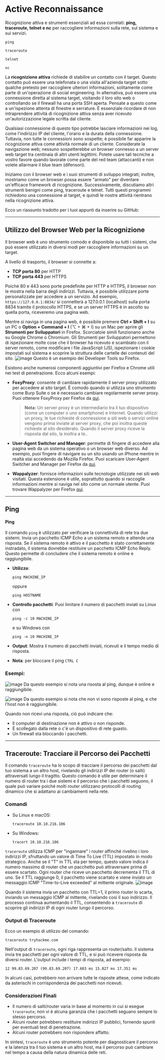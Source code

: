 # Active Reconnaissance

Ricognizione attiva e strumenti essenziali ad essa correlati:  **ping, traceroute, telnet e nc** per raccogliere informazioni sulla rete, sul sistema e sui servizi.
```
ping
```
```
traceroute
```
```
telnet
```
```
nc
```

La **ricognizione attiva** richiede di stabilire un contatto con il target. Questo contatto può essere una telefonata o una visita all'azienda target sotto qualche pretesto per raccogliere ulteriori informazioni, solitamente come parte di un'operazione di social engineering. In alternativa, può essere una connessione diretta al sistema target, visitando il loro sito web o controllando se il firewall ha una porta SSH aperta. Pensate a questo come a un'ispezione attenta di finestre e serrature. È essenziale ricordare di non intraprendere attività di ricognizione attiva senza aver ricevuto un'autorizzazione legale scritta dal cliente. 

Qualsiasi connessione di questo tipo potrebbe lasciare informazioni nei log, come l'indirizzo IP del cliente, l'orario e la durata della connessione. Tuttavia, non tutte le connessioni sono sospette; è possibile far apparire la ricognizione attiva come attività normale di un cliente. Considerate la navigazione web; nessuno sospetterebbe un browser connesso a un server web target tra centinaia di altri utenti legittimi. Potete usare tali tecniche a vostro favore quando lavorate come parte del red team (attaccanti) e non volete allarmare il blue team (difensori).


Iniziamo con il browser web e i suoi strumenti di sviluppo integrati; inoltre, mostriamo come un browser possa essere "armato" per diventare un'efficace framework di ricognizione. Successivamente, discutiamo altri strumenti benigni come ping, traceroute e telnet. Tutti questi programmi richiedono una connessione al target, e quindi le nostre attività rientrano nella ricognizione attiva.

Ecco un riassunto tradotto per i tuoi appunti da inserire su GitHub:

---

## Utilizzo del Browser Web per la Ricognizione

Il browser web è uno strumento comodo e disponibile su tutti i sistemi, che può essere utilizzato in diversi modi per raccogliere informazioni su un target.

A livello di trasporto, il browser si connette a:

- **TCP porta 80** per HTTP
- **TCP porta 443** per HTTPS

Poiché 80 e 443 sono porte predefinite per HTTP e HTTPS, il browser non le mostra nella barra degli indirizzi. Tuttavia, è possibile utilizzare porte personalizzate per accedere a un servizio. Ad esempio, `https://127.0.0.1:8834/` si connetterà a 127.0.0.1 (localhost) sulla porta 8834 tramite il protocollo HTTPS, e se un server HTTPS è in ascolto su quella porta, riceveremo una pagina web.

Mentre si naviga in una pagina web, è possibile premere **Ctrl + Shift + I** su un PC o **Option + Command + I** (⌥ + ⌘ + I) su un Mac per aprire gli **Strumenti per Sviluppatori** in Firefox. Scorciatoie simili funzionano anche su Google Chrome o Chromium. Gli Strumenti per Sviluppatori permettono di ispezionare molte cose che il browser ha ricevuto e scambiato con il server remoto, come modificare i file JavaScript (JS), ispezionare i cookie impostati sul sistema e scoprire la struttura delle cartelle dei contenuti del sito.
![image](https://github.com/user-attachments/assets/95902e76-7c00-491e-876a-753888059b19)
Questo è un esempio dei Developer Tools su Firefox.

Esistono anche numerosi componenti aggiuntivi per Firefox e Chrome utili nei test di penetrazione. Ecco alcuni esempi:

- **FoxyProxy**: consente di cambiare rapidamente il server proxy utilizzato per accedere al sito target. È comodo quando si utilizza uno strumento come Burp Suite o se è necessario cambiare regolarmente server proxy. Puoi ottenere FoxyProxy per Firefox da [qui](https://addons.mozilla.org/en-US/firefox/addon/foxyproxy-standard/).

  > **Nota:** Un server proxy è un intermediario tra il tuo dispositivo (come un computer o uno smartphone) e Internet. Quando utilizzi un proxy, le tue richieste di connessione a siti web o servizi online vengono prima inviate al server proxy, che poi inoltra queste richieste al sito desiderato. Quando il server proxy riceve la risposta dal sito, la inoltra a te..

  
- **User-Agent Switcher and Manager**: permette di fingere di accedere alla pagina web da un sistema operativo o un browser web diverso. Ad esempio, puoi fingere di navigare su un sito usando un iPhone mentre in realtà stai accedendo da Mozilla Firefox. Puoi scaricare User-Agent Switcher and Manager per Firefox da [qui](https://addons.mozilla.org/en-US/firefox/addon/user-agent-string-switcher/).
  
- **Wappalyzer**: fornisce informazioni sulle tecnologie utilizzate nei siti web visitati. Questa estensione è utile, soprattutto quando si raccoglie informazioni mentre si naviga nel sito come un normale utente. Puoi trovare Wappalyzer per Firefox [qui](https://addons.mozilla.org/en-US/firefox/addon/wappalyzer/).


--- 

## Ping


#### **Ping**
Il comando `ping` è utilizzato per verificare la connettività di rete tra due sistemi. Invia un pacchetto ICMP Echo a un sistema remoto e attende una risposta. Se il sistema remoto è attivo e il pacchetto è stato correttamente instradato, il sistema dovrebbe restituire un pacchetto ICMP Echo Reply. Questo permette di concludere che il sistema remoto è online e raggiungibile.

- **Utilizzo**: 
  ```
  ping MACHINE_IP
  ```
  oppure 
  ```
  ping HOSTNAME
  ```

- **Controllo pacchetti**: Puoi limitare il numero di pacchetti inviati su Linux con 
  ```
  ping -c 10 MACHINE_IP
  ``` 
  e su Windows con 
  ```
  ping -n 10 MACHINE_IP
  ```

- **Output**: Mostra il numero di pacchetti inviati, ricevuti e il tempo medio di risposta.
- **Nota**: per bloccare il ping `CTRL C`

### Esempi:
![image](https://github.com/user-attachments/assets/7e1e8604-b8e5-4b8b-b500-2a74fea452ce)
Da questo esempio si nota una risosta al ping, dunque è online e raggiungibile.

![image](https://github.com/user-attachments/assets/6531a373-9b90-4656-a81c-3bb850c18d29)
Da questo esempio si nota che non vi sono risposte al ping, e che l'host non è raggiungibile.



Quando non ricevi una risposta, ciò può indicare che:
- Il computer di destinazione non è attivo o non risponde.
- È scollegato dalla rete o c'è un dispositivo di rete guasto.
- Un firewall sta bloccando i pacchetti.

---

## Traceroute: Tracciare il Percorso dei Pacchetti

Il comando `traceroute` ha lo scopo di tracciare il percorso dei pacchetti dal tuo sistema a un altro host, rivelando gli indirizzi IP dei router (o salti) attraversati lungo il tragitto. Questo comando è utile per determinare il numero di router tra i due sistemi e il percorso che i pacchetti seguono, il quale può variare poiché molti router utilizzano protocolli di routing dinamico che si adattano ai cambiamenti nella rete.

### Comandi

- Su Linux e macOS: 
  ```
  traceroute 10.10.216.106
  ```
- Su Windows: 
  ```
  tracert 10.10.216.106
  ```

`traceroute` utilizza ICMP per "ingannare" i router affinché rivelino i loro indirizzi IP, sfruttando un valore di Time To Live (TTL) impostato in modo strategico. Anche se il "T" in TTL sta per tempo, questo valore indica il numero massimo di router che un pacchetto può attraversare prima di essere scartato. Ogni router che riceve un pacchetto decrementa il TTL di uno. Se il TTL raggiunge 0, il pacchetto viene scartato e viene inviato un messaggio ICMP "Time-to-Live exceeded" al mittente originale.
![image](https://tryhackme-images.s3.amazonaws.com/user-uploads/5f04259cf9bf5b57aed2c476/room-content/e82c42dcfae78ac592a8d7843465d2d6.png)

Quando il sistema invia un pacchetto con TTL=1, il primo router lo scarta, inviando un messaggio ICMP al mittente, rivelando così il suo indirizzo. Il processo continua aumentando il TTL, consentendo a `traceroute` di scoprire gli indirizzi IP di ogni router lungo il percorso.

### Output di Traceroute

Ecco un esempio di utilizzo del comando:

```
traceroute tryhackme.com
```

Nell'output di `traceroute`, ogni riga rappresenta un router/salto. Il sistema invia tre pacchetti per ogni valore di TTL, e si può ricevere risposta da diversi router. L'output include i tempi di risposta, ad esempio:

```
12 99.83.69.207 (99.83.69.207) 17.603 ms 15.827 ms 17.351 ms
```

In alcuni casi, potrebbero non arrivare tutte le risposte attese, come indicato da asterischi in corrispondenza dei pacchetti non ricevuti.

### Considerazioni Finali

- Il numero di salti/router varia in base al momento in cui si esegue `traceroute`; non vi è alcuna garanzia che i pacchetti seguano sempre lo stesso percorso.
- Alcuni router potrebbero restituire indirizzi IP pubblici, fornendo spunti per eventuali test di penetrazione.
- Alcuni router potrebbero non rispondere affatto.

In sintesi, `traceroute` è uno strumento potente per diagnosticare il percorso e la latenza tra il tuo sistema e un altro host, ma il percorso può cambiare nel tempo a causa della natura dinamica delle reti.
